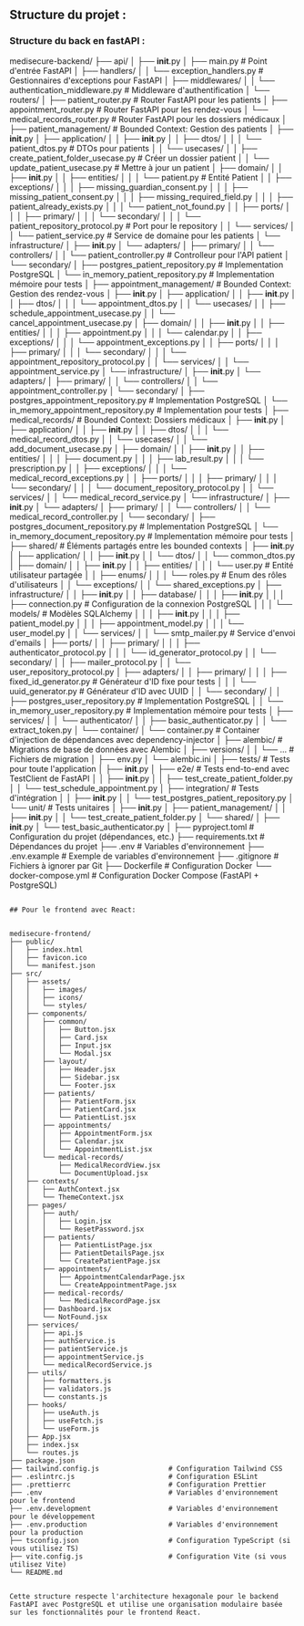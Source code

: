 ## Structure du projet : 

### Structure du back en fastAPI : 

medisecure-backend/
├── api/
│   ├── __init__.py
│   ├── main.py                         # Point d'entrée FastAPI
│   ├── handlers/
│   │   └── exception_handlers.py       # Gestionnaires d'exceptions pour FastAPI
│   ├── middlewares/
│   │   └── authentication_middleware.py # Middleware d'authentification
│   └── routers/
│       ├── patient_router.py           # Router FastAPI pour les patients
│       ├── appointment_router.py       # Router FastAPI pour les rendez-vous
│       └── medical_records_router.py   # Router FastAPI pour les dossiers médicaux
│
├── patient_management/                 # Bounded Context: Gestion des patients
│   ├── __init__.py
│   ├── application/
│   │   ├── __init__.py
│   │   ├── dtos/
│   │   │   └── patient_dtos.py         # DTOs pour patients
│   │   └── usecases/
│   │       ├── create_patient_folder_usecase.py   # Créer un dossier patient
│   │       └── update_patient_usecase.py          # Mettre à jour un patient
│   ├── domain/
│   │   ├── __init__.py
│   │   ├── entities/
│   │   │   └── patient.py              # Entité Patient
│   │   ├── exceptions/
│   │   │   ├── missing_guardian_consent.py
│   │   │   ├── missing_patient_consent.py
│   │   │   ├── missing_required_field.py
│   │   │   ├── patient_already_exists.py
│   │   │   └── patient_not_found.py
│   │   ├── ports/
│   │   │   ├── primary/
│   │   │   └── secondary/
│   │   │       └── patient_repository_protocol.py   # Port pour le repository
│   │   └── services/
│   │       └── patient_service.py      # Service de domaine pour les patients
│   └── infrastructure/
│       ├── __init__.py
│       └── adapters/
│           ├── primary/
│           │   └── controllers/
│           │       └── patient_controller.py   # Controlleur pour l'API patient
│           └── secondary/
│               ├── postgres_patient_repository.py   # Implementation PostgreSQL
│               └── in_memory_patient_repository.py  # Implementation mémoire pour tests
│
├── appointment_management/             # Bounded Context: Gestion des rendez-vous
│   ├── __init__.py
│   ├── application/
│   │   ├── __init__.py
│   │   ├── dtos/
│   │   │   └── appointment_dtos.py
│   │   └── usecases/
│   │       ├── schedule_appointment_usecase.py
│   │       └── cancel_appointment_usecase.py
│   ├── domain/
│   │   ├── __init__.py
│   │   ├── entities/
│   │   │   ├── appointment.py
│   │   │   └── calendar.py
│   │   ├── exceptions/
│   │   │   └── appointment_exceptions.py
│   │   ├── ports/
│   │   │   ├── primary/
│   │   │   └── secondary/
│   │   │       └── appointment_repository_protocol.py
│   │   └── services/
│   │       └── appointment_service.py
│   └── infrastructure/
│       ├── __init__.py
│       └── adapters/
│           ├── primary/
│           │   └── controllers/
│           │       └── appointment_controller.py
│           └── secondary/
│               ├── postgres_appointment_repository.py   # Implementation PostgreSQL
│               └── in_memory_appointment_repository.py  # Implementation pour tests
│
├── medical_records/                    # Bounded Context: Dossiers médicaux
│   ├── __init__.py
│   ├── application/
│   │   ├── __init__.py
│   │   ├── dtos/
│   │   │   └── medical_record_dtos.py
│   │   └── usecases/
│   │       └── add_document_usecase.py
│   ├── domain/
│   │   ├── __init__.py
│   │   ├── entities/
│   │   │   ├── document.py
│   │   │   ├── lab_result.py
│   │   │   └── prescription.py
│   │   ├── exceptions/
│   │   │   └── medical_record_exceptions.py
│   │   ├── ports/
│   │   │   ├── primary/
│   │   │   └── secondary/
│   │   │       └── document_repository_protocol.py
│   │   └── services/
│   │       └── medical_record_service.py
│   └── infrastructure/
│       ├── __init__.py
│       └── adapters/
│           ├── primary/
│           │   └── controllers/
│           │       └── medical_record_controller.py
│           └── secondary/
│               ├── postgres_document_repository.py   # Implementation PostgreSQL
│               └── in_memory_document_repository.py  # Implementation mémoire pour tests
│
├── shared/                             # Éléments partagés entre les bounded contexts
│   ├── __init__.py
│   ├── application/
│   │   ├── __init__.py
│   │   └── dtos/
│   │       └── common_dtos.py
│   ├── domain/
│   │   ├── __init__.py
│   │   ├── entities/
│   │   │   └── user.py                # Entité utilisateur partagée
│   │   ├── enums/
│   │   │   └── roles.py              # Enum des rôles d'utilisateurs
│   │   └── exceptions/
│   │       └── shared_exceptions.py
│   ├── infrastructure/
│   │   ├── __init__.py
│   │   ├── database/
│   │   │   ├── __init__.py
│   │   │   ├── connection.py         # Configuration de la connexion PostgreSQL
│   │   │   └── models/               # Modèles SQLAlchemy
│   │   │       ├── __init__.py
│   │   │       ├── patient_model.py
│   │   │       ├── appointment_model.py
│   │   │       └── user_model.py
│   │   └── services/
│   │       └── smtp_mailer.py        # Service d'envoi d'emails
│   ├── ports/
│   │   ├── primary/
│   │   │   ├── authenticator_protocol.py
│   │   │   └── id_generator_protocol.py
│   │   └── secondary/
│   │       ├── mailer_protocol.py
│   │       └── user_repository_protocol.py
│   ├── adapters/
│   │   ├── primary/
│   │   │   ├── fixed_id_generator.py   # Générateur d'ID fixe pour tests
│   │   │   └── uuid_generator.py       # Générateur d'ID avec UUID
│   │   └── secondary/
│   │       ├── postgres_user_repository.py   # Implementation PostgreSQL
│   │       └── in_memory_user_repository.py  # Implementation mémoire pour tests
│   ├── services/
│   │   └── authenticator/
│   │       ├── basic_authenticator.py
│   │       └── extract_token.py
│   └── container/
│       └── container.py               # Container d'injection de dépendances avec dependency-injector
│
├── alembic/                           # Migrations de base de données avec Alembic
│   ├── versions/
│   │   └── ...                        # Fichiers de migration
│   ├── env.py
│   └── alembic.ini
│
├── tests/                              # Tests pour toute l'application
│   ├── __init__.py
│   ├── e2e/                           # Tests end-to-end avec TestClient de FastAPI
│   │   ├── __init__.py
│   │   ├── test_create_patient_folder.py
│   │   └── test_schedule_appointment.py
│   ├── integration/                    # Tests d'intégration
│   │   ├── __init__.py
│   │   └── test_postgres_patient_repository.py
│   └── unit/                           # Tests unitaires
│       ├── __init__.py
│       ├── patient_management/
│       │   ├── __init__.py
│       │   └── test_create_patient_folder.py
│       └── shared/
│           ├── __init__.py
│           └── test_basic_authenticator.py
│
├── pyproject.toml                     # Configuration du projet (dépendances, etc.)
├── requirements.txt                   # Dépendances du projet
├── .env                               # Variables d'environnement
├── .env.example                       # Exemple de variables d'environnement
├── .gitignore                         # Fichiers à ignorer par Git
├── Dockerfile                         # Configuration Docker
└── docker-compose.yml                 # Configuration Docker Compose (FastAPI + PostgreSQL)
```

## Pour le frontend avec React:


medisecure-frontend/
├── public/
│   ├── index.html
│   ├── favicon.ico
│   └── manifest.json
├── src/
│   ├── assets/
│   │   ├── images/
│   │   ├── icons/
│   │   └── styles/
│   ├── components/
│   │   ├── common/
│   │   │   ├── Button.jsx
│   │   │   ├── Card.jsx
│   │   │   ├── Input.jsx
│   │   │   └── Modal.jsx
│   │   ├── layout/
│   │   │   ├── Header.jsx
│   │   │   ├── Sidebar.jsx
│   │   │   └── Footer.jsx
│   │   ├── patients/
│   │   │   ├── PatientForm.jsx
│   │   │   ├── PatientCard.jsx
│   │   │   └── PatientList.jsx
│   │   ├── appointments/
│   │   │   ├── AppointmentForm.jsx
│   │   │   ├── Calendar.jsx
│   │   │   └── AppointmentList.jsx
│   │   └── medical-records/
│   │       ├── MedicalRecordView.jsx
│   │       └── DocumentUpload.jsx
│   ├── contexts/
│   │   ├── AuthContext.jsx
│   │   └── ThemeContext.jsx
│   ├── pages/
│   │   ├── auth/
│   │   │   ├── Login.jsx
│   │   │   └── ResetPassword.jsx
│   │   ├── patients/
│   │   │   ├── PatientListPage.jsx
│   │   │   ├── PatientDetailsPage.jsx
│   │   │   └── CreatePatientPage.jsx
│   │   ├── appointments/
│   │   │   ├── AppointmentCalendarPage.jsx
│   │   │   └── CreateAppointmentPage.jsx
│   │   ├── medical-records/
│   │   │   └── MedicalRecordPage.jsx
│   │   ├── Dashboard.jsx
│   │   └── NotFound.jsx
│   ├── services/
│   │   ├── api.js
│   │   ├── authService.js
│   │   ├── patientService.js
│   │   ├── appointmentService.js
│   │   └── medicalRecordService.js
│   ├── utils/
│   │   ├── formatters.js
│   │   ├── validators.js
│   │   └── constants.js
│   ├── hooks/
│   │   ├── useAuth.js
│   │   ├── useFetch.js
│   │   └── useForm.js
│   ├── App.jsx
│   ├── index.jsx
│   └── routes.js
├── package.json
├── tailwind.config.js                 # Configuration Tailwind CSS
├── .eslintrc.js                       # Configuration ESLint
├── .prettierrc                        # Configuration Prettier
├── .env                               # Variables d'environnement pour le frontend
├── .env.development                   # Variables d'environnement pour le développement
├── .env.production                    # Variables d'environnement pour la production
├── tsconfig.json                      # Configuration TypeScript (si vous utilisez TS)
├── vite.config.js                     # Configuration Vite (si vous utilisez Vite)
└── README.md


Cette structure respecte l'architecture hexagonale pour le backend FastAPI avec PostgreSQL et utilise une organisation modulaire basée sur les fonctionnalités pour le frontend React.